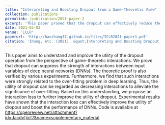 ```yaml
---
title: "Interpreting and Boosting Dropout from a Game-Theoretic View"
collection: publications
permalink: /publication/2021-paper-2
excerpt: 'This paper proved that the dropout can effectively reduce the significance of interactions modeled by the DNN both theoretically ad=nd experimentally. Besides, an over-fitted DNN usually encodes more interaction significance. Therefore, dropout can effectively alleviate the over-fitting problem of DNNs.'
date: 2021-05-03
venue: 'ICLR'
paperurl: 'http://haozhang37.github.io/files/ICLR2021-paper1.pdf'
citation: 'Zhang, etc. (2021). &quot;Interpreting and Boosting Dropout from a Game-Theoretic View&quot; <i>ICLR 2021</i>.'
---
```

This paper aims to understand and improve the utility of the dropout operation from the perspective of game-theoretic interactions. We prove that dropout can suppress the strength of interactions between input variables of deep neural networks (DNNs). The theoretic proof is also verified by various experiments. Furthermore, we find that such interactions were strongly related to the over-fitting problem in deep learning. Thus, the utility of dropout can be regarded as decreasing interactions to alleviate the significance of over-fitting. Based on this understanding, we propose an interaction loss to further improve the utility of dropout. Experimental results have shown that the interaction loss can effectively improve the utility of dropout and boost the performance of DNNs. Code is available at https://openreview.net/attachment?id=Jacdvfjicf7&name=supplementary_material.